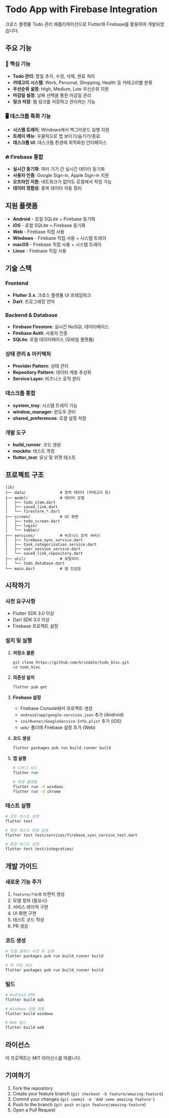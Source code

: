 # Todo App with Firebase Integration

크로스 플랫폼 Todo 관리 애플리케이션으로 Flutter와 Firebase를 활용하여 개발되었습니다.

## 주요 기능

### 📱 핵심 기능
- **Todo 관리**: 할일 추가, 수정, 삭제, 완료 처리
- **카테고리 시스템**: Work, Personal, Shopping, Health 등 카테고리별 분류
- **우선순위 설정**: High, Medium, Low 우선순위 지원
- **마감일 설정**: 날짜 선택을 통한 마감일 관리
- **링크 저장**: 웹 링크를 저장하고 관리하는 기능

### 🖥️ 데스크톱 특화 기능
- **시스템 트레이**: Windows에서 백그라운드 실행 지원
- **트레이 메뉴**: 우클릭으로 앱 보이기/숨기기/종료
- **데스크톱 UI**: 데스크톱 환경에 최적화된 인터페이스

### 🔥 Firebase 통합
- **실시간 동기화**: 여러 기기 간 실시간 데이터 동기화
- **사용자 인증**: Google Sign-in, Apple Sign-in 지원
- **오프라인 지원**: 네트워크가 없어도 로컬에서 작업 가능
- **데이터 정합성**: 중복 데이터 자동 정리

## 지원 플랫폼

- **Android** - 로컬 SQLite + Firebase 동기화
- **iOS** - 로컬 SQLite + Firebase 동기화  
- **Web** - Firebase 직접 사용
- **Windows** - Firebase 직접 사용 + 시스템 트레이
- **macOS** - Firebase 직접 사용 + 시스템 트레이
- **Linux** - Firebase 직접 사용

## 기술 스택

### Frontend
- **Flutter 3.x**: 크로스 플랫폼 UI 프레임워크
- **Dart**: 프로그래밍 언어

### Backend & Database
- **Firebase Firestore**: 실시간 NoSQL 데이터베이스
- **Firebase Auth**: 사용자 인증
- **SQLite**: 로컬 데이터베이스 (모바일 플랫폼)

### 상태 관리 & 아키텍처
- **Provider Pattern**: 상태 관리
- **Repository Pattern**: 데이터 계층 추상화
- **Service Layer**: 비즈니스 로직 분리

### 데스크톱 통합
- **system_tray**: 시스템 트레이 기능
- **window_manager**: 윈도우 관리
- **shared_preferences**: 로컬 설정 저장

### 개발 도구
- **build_runner**: 코드 생성
- **mockito**: 테스트 목킹
- **flutter_test**: 유닛 및 위젯 테스트

## 프로젝트 구조

```
lib/
├── data/               # 정적 데이터 (카테고리 등)
├── model/              # 데이터 모델
│   ├── todo_item.dart
│   ├── saved_link.dart
│   └── firestore_*.dart
├── screen/             # UI 화면
│   ├── todo_screen.dart
│   ├── login/
│   └── tabbar/
├── services/           # 비즈니스 로직 서비스
│   ├── firebase_sync_service.dart
│   ├── task_categorization_service.dart
│   ├── user_session_service.dart
│   └── saved_link_repository.dart
├── util/               # 유틸리티
│   └── todo_database.dart
└── main.dart           # 앱 진입점
```

## 시작하기

### 사전 요구사항
- Flutter SDK 3.0 이상
- Dart SDK 3.0 이상
- Firebase 프로젝트 설정

### 설치 및 실행

1. **저장소 클론**
   ```bash
   git clone https://github.com/krindale/todo_bloc.git
   cd todo_bloc
   ```

2. **의존성 설치**
   ```bash
   flutter pub get
   ```

3. **Firebase 설정**
   - Firebase Console에서 프로젝트 생성
   - `android/app/google-services.json` 추가 (Android)
   - `ios/Runner/GoogleService-Info.plist` 추가 (iOS)
   - `web/` 폴더에 Firebase 설정 추가 (Web)

4. **코드 생성**
   ```bash
   flutter packages pub run build_runner build
   ```

5. **앱 실행**
   ```bash
   # 디버그 모드
   flutter run
   
   # 특정 플랫폼
   flutter run -d windows
   flutter run -d chrome
   ```

### 테스트 실행

```bash
# 모든 테스트 실행
flutter test

# 특정 테스트 파일 실행
flutter test test/services/firebase_sync_service_test.dart

# 통합 테스트 실행
flutter test test/integration/
```

## 개발 가이드

### 새로운 기능 추가
1. `feature/기능명` 브랜치 생성
2. 모델 정의 (필요시)
3. 서비스 레이어 구현
4. UI 화면 구현
5. 테스트 코드 작성
6. PR 생성

### 코드 생성
```bash
# 모델 클래스 수정 후 실행
flutter packages pub run build_runner build

# 목 파일 생성
flutter packages pub run build_runner build
```

### 빌드
```bash
# Android APK
flutter build apk

# Windows 실행 파일
flutter build windows

# Web 빌드
flutter build web
```

## 라이선스

이 프로젝트는 MIT 라이선스를 따릅니다.

## 기여하기

1. Fork the repository
2. Create your feature branch (`git checkout -b feature/amazing-feature`)
3. Commit your changes (`git commit -m 'Add some amazing feature'`)
4. Push to the branch (`git push origin feature/amazing-feature`)
5. Open a Pull Request